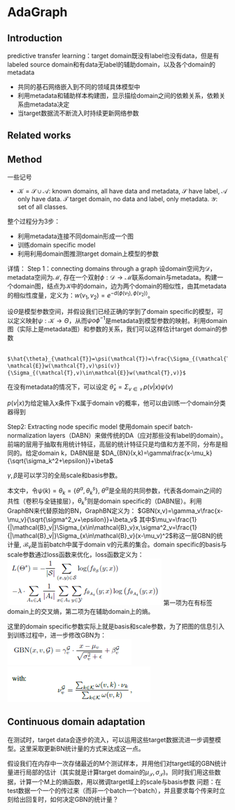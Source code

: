 # AdaGraph

## Introduction
predictive transfer learning：target domain既没有label也没有data，但是有labeled source domain和有data无label的辅助domain，以及各个domain的metadata

- 共同的基石网络嵌入到不同的领域具体模型中
- 利用metadata和辅助样本构建图，显示描绘domain之间的依赖关系，依赖关系由metadata决定
- 当target数据流不断流入时持续更新网络参数
## Related works

## Method
一些记号
- $\mathcal{K}=\mathcal{S}\cup\mathcal{A}$: known domains, all have data and metadata, $\mathcal{S}$ have label, $\mathcal{A}$ only have data. $\mathcal{T}$ target domain, no data and label, only metadata. $\mathcal{Y}$: set of all classes.

整个过程分为3步：
- 利用metadata连接不同domain形成一个图
- 训练domain specific model
- 利用利用domain图推测target domain上模型的参数


详情：
Step 1：connecting domains through a graph
设domain空间为$\mathcal{D}$，metadata空间为$\mathcal{M}$, 存在一个双射$\phi:\mathcal{D}\rightarrow\mathcal{M}$联系domain与metadata。构建一个domain图，结点为$\mathcal{K}$中的domain，边为两个domain的相似性，由其metadata的相似性度量，定义为：$w(v_1,v_2)=e^{-d(\phi(v_1),\phi(v_2))}$。

设$\Theta$是模型参数空间，并假设我们已经正确的学到了domain specific的模型，可以定义映射$\psi:\mathcal{K}\rightarrow\Theta$，从而$\psi o\phi^{-1}$是metadata到模型参数的映射。利用domain图（实际上是metadata图）和参数的关系，我们可以这样估计target domain的参数
                                                                          
                                                                                                                
                                                                                                                   $\hat{\theta}_{\mathcal{T}}=\psi(\mathcal{T})=\frac{\Sigma_{(\mathcal{T},v)\in \mathcal{E}}w(\mathcal{T},v)\psi(v)}{\Sigma_{(\mathcal{T},v)\in\mathcal{E}}w(\mathcal{T},v)}$

在没有metadata的情况下，可以设定
      $\hat{\theta}_x=\Sigma_{v\in\mathcal{V}}p(v|x)\psi(v)$

$p(v|x)$为给定输入x条件下x属于domain v的概率，他可以由训练一个domain分类器得到

Step2: Extracting node specific model
使用domain specif batch-normalization layers（DABN）来做传统的DA（应对那些没有label的domain）。前端的层用于抽取有用统计特征，高层的统计特征只是均值和方差不同，分布是相同的。给定domain k，DABN层是
$DA_{BN}(x,k)=\gamma\frac{x-\mu_k}{\sqrt{\sigma_k^2+\epsilon}}+\beta$

$\gamma,\beta$是可以学习的全局scale和basis参数。

本文中，令$\psi(k)=\theta_k=\{\theta^{\alpha},\theta^s_k\}$, $\theta^{\alpha}$是全局的共同参数，代表各domain之间的共性（卷积与全链接层），$\theta^s_k$则是domain specific的（DABN层）。利用GraphBN来代替原始的BN，GraphBN定义为：
$GBN(x,v)=\gamma_v\frac{x-\mu_v}{\sqrt{\sigma^2_v+\epsilon}}+\beta_v$
其中$\mu_v=\frac{1}{|\mathcal{B}_v|}\Sigma_{x\in\mathcal{B}_v}x,\sigma^2_v=\frac{1}{|\mathcal{B}_v|}\Sigma_{x\in\mathcal{B}_v}(x-\mu_v)^2$称这一层GBN的统计量, $\mathcal{B}_v$是当前batch中属于domain v的元素的集合。domain specific的basis与scale参数通过loss函数来优化，loss函数定义为：
![Alt text|center](./src/AdaGraph/1554550473261.png)
第一项为在有标签domain上的交叉熵，第二项为在辅助domain上的熵。

这里的domain specific参数实际上就是basis和scale参数，为了把图的信息引入到训练过程中，进一步修改GBN为：
![Alt text|center](./src/AdaGraph/1554551440101.png)
![Alt text|center](./src/AdaGraph/1554551447212.png)

## Continuous domain adaptation
在测试时，target data会逐步的流入，可以运用这些target数据流进一步调整模型。这里采取更新BN统计量的方式来达成这一点。

假设我们在内存中一次存储最近的M个测试样本，并用他们对target域的GBN统计量进行局部的估计（其实就是计算target domain的$\mu_{\mathcal{T}},\sigma_{\mathcal{T}}$)。同时我们用这些数据，计算一个M上的熵函数，用以微调target域上的scale与basis参数
问题：在test数据一个一个的传过来（而非一个batch一个batch），并且要求每个传来时立刻给出回复时，如何决定GBN的统计量？
